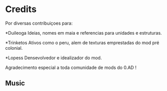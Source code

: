 # Credits
Por diversas contribuiçoes para:

*Duileoga
Ideias, nomes em maia e referencias para unidades e estruturas.

*Trinketos
Ativos como o peru, alem de texturas emprestadas do mod pré colonial.

*Lopess
Densevolvedor e idealizador do mod.

Agradecimento especial a toda comunidade de mods do 0.AD !

## Music

